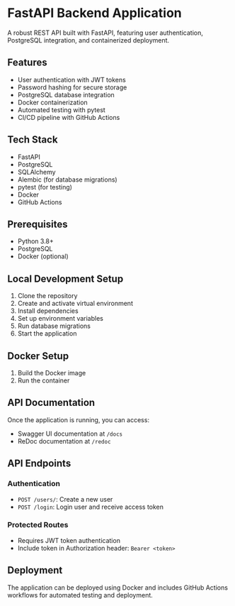 # FastAPI Backend Application

A robust REST API built with FastAPI, featuring user authentication, PostgreSQL integration, and containerized deployment.

## Features

- User authentication with JWT tokens
- Password hashing for secure storage
- PostgreSQL database integration
- Docker containerization
- Automated testing with pytest
- CI/CD pipeline with GitHub Actions

## Tech Stack

- FastAPI
- PostgreSQL
- SQLAlchemy
- Alembic (for database migrations)
- pytest (for testing)
- Docker
- GitHub Actions

## Prerequisites

- Python 3.8+
- PostgreSQL
- Docker (optional)

## Local Development Setup

1. Clone the repository
2. Create and activate virtual environment
3. Install dependencies
4. Set up environment variables
5. Run database migrations
6. Start the application
   
## Docker Setup

1. Build the Docker image
2. Run the container


## API Documentation

Once the application is running, you can access:
- Swagger UI documentation at `/docs`
- ReDoc documentation at `/redoc`

## API Endpoints

### Authentication
- `POST /users/`: Create a new user
- `POST /login`: Login user and receive access token

### Protected Routes
- Requires JWT token authentication
- Include token in Authorization header: `Bearer <token>`

## Deployment

The application can be deployed using Docker and includes GitHub Actions workflows for automated testing and deployment.



   
